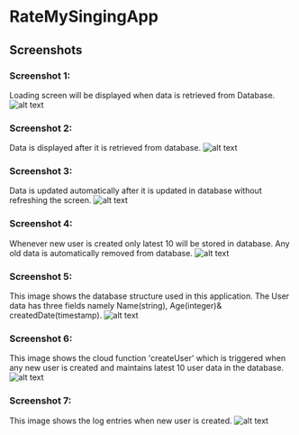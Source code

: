 # RateMySingingApp

## Screenshots 

### Screenshot 1:
Loading screen will be displayed when data is retrieved from Database.
![alt text](https://github.com/TusharPatil-98/RateMySingingApp/blob/master/images/img1.jpg)

### Screenshot 2:
Data is displayed after it is retrieved from database.
![alt text](https://github.com/TusharPatil-98/RateMySingingApp/blob/master/images/img2.jpg)

### Screenshot 3:
Data is updated automatically after it is updated in database without refreshing the screen.
![alt text](https://github.com/TusharPatil-98/RateMySingingApp/blob/master/images/img3.jpg)

### Screenshot 4:
Whenever new user is created only latest 10 will be stored in database. Any old data is automatically removed from database.
![alt text](https://github.com/TusharPatil-98/RateMySingingApp/blob/master/images/img4.jpg)

### Screenshot 5:
This image shows the database structure used in this application. The User data has three fields namely Name(string), Age(integer)& createdDate(timestamp).
![alt text](https://github.com/TusharPatil-98/RateMySingingApp/blob/master/images/backend.png)

### Screenshot 6:
This image shows the cloud function 'createUser' which is triggered when any new user is created and maintains latest 10 user data in the database.
![alt text](https://github.com/TusharPatil-98/RateMySingingApp/blob/master/images/Backend2.jpg)

### Screenshot 7:
This image shows the log entries when new user is created.
![alt text](https://github.com/TusharPatil-98/RateMySingingApp/blob/master/images/Backend3.jpg)
